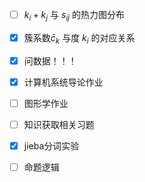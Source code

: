 - [ ] $k_i + k_j$ 与 $s_{ij}$ 的热力图分布
- [x] 簇系数$\bar c_k$ 与度 $k_i$ 的对应关系
- [x] 问数据！！！
- [x] 计算机系统导论作业
- [ ] 图形学作业
- [ ] 知识获取相关习题
- [x] jieba分词实验
- [ ] 命题逻辑

